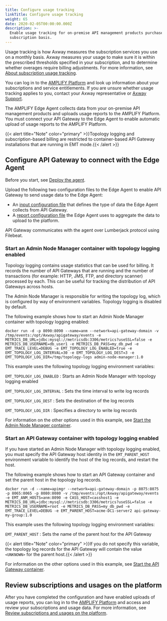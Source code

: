 ```yaml
---
title: Configure usage tracking
linkTitle: Configure usage tracking
weight: 65
date: 2020-02-05T00:00:00.000Z
description: >-
  Enable usage tracking for on-premise API management products purchased on a
  subscription basis.
---
```

Usage tracking is how Axway measures the subscription services you use on a monthly basis. Axway measures your usage to make sure it is within the prescribed thresholds specified in your subscription, and to determine whether overages require billing adjustments. For more information, see [About subscription usage tracking](https://docs.axway.com/bundle/subusage_en/page/about_subscription_usage_tracking.html).

You can log in to the [AMPLIFY Platform](https://platform.axway.com/) and look up information about your subscriptions and service entitlements. If you are unsure whether usage tracking applies to you, contact your Axway representative or [Axway Support](https://support.axway.com/).

The AMPLIFY Edge Agent collects data from your on-premise API management products and uploads usage reports to the AMPLIFY Platform. You must connect your API Gateway to the Edge Agent to enable automatic upload of usage reports to the AMPLIFY Platform.

{{< alert title="Note" color="primary" >}}Topology logging and subscription-based billing are restricted to container-based API Gateway installations that are running in EMT mode.{{< /alert >}}

## Configure API Gateway to connect with the Edge Agent

Before you start, see [Deploy the agent](https://docs.axway.com/bundle/subusage_en/page/deploy_the_agent.html).

Upload the following two configuration files to the Edge Agent to enable API Gateway to send usage data to the Edge Agent:

* An [input configuration file](https://support.axway.com/en/documents/download/id/1443964) that defines the type of data the Edge Agent collects from API Gateway.
* A [report configuration file](https://support.axway.com/en/documents/download/id/1443965) the Edge Agent uses to aggregate the data to upload to the platform.

API Gateway communicates with the agent over Lumberjack protocol using Filebeat.

### Start an Admin Node Manager container with topology logging enabled

Topology logging contains usage statistics that can be used for billing. It records the number of API Gateways that are running and the number of transactions (for example: HTTP, JMS, FTP, and directory scanner) processed by each. This can be useful for tracking the distribution of API Gateways across hosts.

The Admin Node Manager is responsible for writing the topology log, which is configured by way of environment variables. Topology logging is disabled by default.

The following example shows how to start an Admin Node Manager container with topology logging enabled:

```
docker run -d -p 8090:8090 --name=anm --network=api-gateway-domain -v /tmp/events:/opt/Axway/apigateway/events -e METRICS_DB_URL=jdbc:mysql://metricsdb:3306/metrics?useSSL=false -e METRICS_DB_USERNAME=db_user1 -e METRICS_DB_PASS=my_db_pwd -e EMT_TRACE_LEVEL=DEBUG -e EMT_TOPOLOGY_LOG_ENABLED=true -e EMT_TOPOLOGY_LOG_INTERVAL=30 -e EMT_TOPOLOGY_LOG_DEST=3 -e EMT_TOPOLOGY_LOG_DIR=/tmp/topology-logs admin-node-manager:1.0
```

This example uses the following topology logging environment variables:

`EMT_TOPOLOGY_LOG_ENABLED`
: Starts an Admin Node Manager with topology logging enabled

`EMT_TOPOLOGY_LOG_INTERVAL`
: Sets the time interval to write log records

`EMT_TOPOLOGY_LOG_DEST`
: Sets the destination of the log records

`EMT_TOPOLOGY_LOG_DIR`
: Specifies a directory to write log records

For information on the other options used in this example, see [Start the Admin Node Manager container](/docs/apim_installation/apigw_containers/docker_script_anmimage/#start-the-admin-node-manager-docker-container).

### Start an API Gateway container with topology logging enabled

If you have started an Admin Node Manager with topology logging enabled, you must specify the API Gateway host identity in the `EMT_PARENT_HOST` environment variable to identify the host of the log records, and restart the host.

The following example shows how to start an API Gateway container and set the parent host in the topology log records.

```
docker run -d --name=apimgr --network=api-gateway-domain -p 8075:8075 -p 8065:8065 -p 8080:8080 -v /tmp/events:/opt/Axway/apigateway/events -e EMT_ANM_HOSTS=anm:8090 -e CASS_HOST=casshost1 -e METRICS_DB_URL=jdbc:mysql://metricsdb:3306/metrics?useSSL=false -e METRICS_DB_USERNAME=root -e METRICS_DB_PASS=my_db_pwd -e EMT_TRACE_LEVEL=DEBUG -e EMT_PARENT_HOST=acme-DC1-server2 api-gateway-my-group:1.0
```

This example uses the following topology logging environment variables:

`EMT_PARENT_HOST`
: Sets the name of the parent host for the API Gateway

{{< alert title="Note" color="primary" >}}If you do not specify this variable, the topology log records for the API Gateway will contain the value `<UNKNOWN>` for the parent host.{{< /alert >}}

For information on the other options used in this example, see [Start the API Gateway container](/docs/apim_installation/apigw_containers/docker_script_gwimage/#start-the-api-gateway-docker-container).

<!--
1. Go to \[Axway support](https://support.axway.com/) and download the configuration files for API Gateway:

    \* file 1: description
    \* file 2: description

2. Extract the zip locally.
3. Upload the `<placeholder>.json\` file from the package to the \`<Edge_Agent_install_dir>/aggregator/usage_tracking/conf/agent/aggregation\` directory.
4. Upload the \`<placeholder>.json\` file from the package to the \`<Edge_Agent_install_dir>/conf/agent/report\` directory.
5. Edit the \`report configuration` file, and add the environment ID associated with your organization on the AMPLIFY Platform.
6. Restart the Edge Agent.
-->

## Review subscriptions and usages on the platform

After you have completed the configuration and have enabled uploads of usage reports, you can log in to the [AMPLIFY Platform](https://platform.axway.com/) and access and review your subscriptions and usage data. For more information, see [Review subscriptions and usages on the platform](https://docs.axway.com/bundle/subusage_en/page/review_subscriptions_and_usages_on_the_platform.html).
